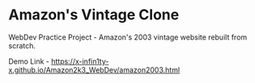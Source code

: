 # Amazon's Vintage Clone
WebDev Practice Project - Amazon's 2003 vintage website rebuilt from scratch. 

Demo Link - https://x-infin1ty-x.github.io/Amazon2k3_WebDev/amazon2003.html
